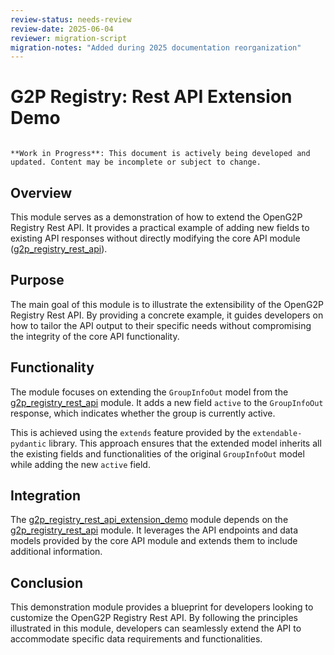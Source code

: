 ```yaml
---
review-status: needs-review
review-date: 2025-06-04
reviewer: migration-script
migration-notes: "Added during 2025 documentation reorganization"
---
```


# G2P Registry: Rest API Extension Demo

```{warning}

**Work in Progress**: This document is actively being developed and updated. Content may be incomplete or subject to change.
```

## Overview

This module serves as a demonstration of how to extend the OpenG2P Registry Rest API. It provides a practical example of adding new fields to existing API responses without directly modifying the core API module ([g2p_registry_rest_api](g2p_registry_rest_api)).

## Purpose

The main goal of this module is to illustrate the extensibility of the OpenG2P Registry Rest API. By providing a concrete example, it guides developers on how to tailor the API output to their specific needs without compromising the integrity of the core API functionality.

## Functionality

The module focuses on extending the `GroupInfoOut` model from the [g2p_registry_rest_api](g2p_registry_rest_api) module. It adds a new field `active` to the `GroupInfoOut` response, which indicates whether the group is currently active. 

This is achieved using the `extends` feature provided by the `extendable-pydantic` library. This approach ensures that the extended model inherits all the existing fields and functionalities of the original `GroupInfoOut` model while adding the new `active` field.

## Integration

The [g2p_registry_rest_api_extension_demo](g2p_registry_rest_api_extension_demo) module depends on the [g2p_registry_rest_api](g2p_registry_rest_api) module. It leverages the API endpoints and data models provided by the core API module and extends them to include additional information.

## Conclusion

This demonstration module provides a blueprint for developers looking to customize the OpenG2P Registry Rest API. By following the principles illustrated in this module, developers can seamlessly extend the API to accommodate specific data requirements and functionalities. 
